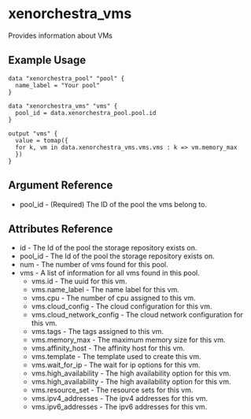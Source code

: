# xenorchestra_vms

Provides information about VMs

## Example Usage

```hcl
data "xenorchestra_pool" "pool" {
  name_label = "Your pool"
}

data "xenorchestra_vms" "vms" {
  pool_id = data.xenorchestra_pool.pool.id
}

output "vms" {
  value = tomap({
  for k, vm in data.xenorchestra_vms.vms.vms : k => vm.memory_max
  })
}
```

## Argument Reference

* pool_id - (Required) The ID of the pool the vms belong to.

## Attributes Reference

* id - The Id of the pool the storage repository exists on.
* pool_id - The Id of the pool the storage repository exists on.
* num - The number of vms found for this pool.
* vms - A list of information for all vms found in this pool.
    * vms.id - The uuid for this vm.
    * vms.name_label - The name label for this vm.
    * vms.cpu - The number of cpu assigned to this vm.
    * vms.cloud_config - The cloud configuration for this vm.
    * vms.cloud_network_config - The cloud network configuration for this vm.
    * vms.tags - The tags assigned to this vm.
    * vms.memory_max - The maximum memory size for this vm.
    * vms.affinity_host - The affinity host for this vm.
    * vms.template - The template used to create this vm.
    * vms.wait_for_ip - The wait for ip options for this vm.
    * vms.high_availability - The high availability option for this vm.
    * vms.high_availability - The high availability option for this vm.
    * vms.resource_set - The resource sets for this vm.
    * vms.ipv4_addresses - The ipv4 addresses for this vm.
    * vms.ipv6_addresses - The ipv6 addresses for this vm.
    
    
    
    
    
